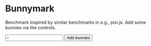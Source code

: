 # Bunnymark

<script setup lang="ts">
import { ref, watchEffect } from 'vue';
import { BunnyMarkApp } from '../../samples/bunnymark/bunnymark';
import { Rect, WGLDriver } from '../../src';

const canvas = ref<HTMLCanvasElement>();
const diag = ref<HTMLElement>();

const count = ref(1000);

let app: BunnyMarkApp | undefined;

watchEffect(async () => {
    const c = canvas.value
    const d = diag.value

    if (!c || !d) {
        return;
    }

    const driver = await WGLDriver.fromCanvas(c);

    app = new BunnyMarkApp(new Rect(-300, -150, 600, 300), c, driver);
    app.addDiagTicker(d)

    await app.initializeAndStart();
})

function add() {
    app?.addBunnies(count.value)
}
</script>

Benchmark inspired by similar benchmarks in e.g., pixi.js. Add some bunnies via the controls.

<section ref="diag"></section>

<section>
    <canvas class="sample-canvas" ref="canvas" tabindex="0"></canvas>
</section>

<section class="sample-controls">
    <input type="text" placeholder="#" :value="count" min="1">
    <button @click="add">Add bunnies</button>
</section>
